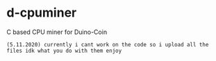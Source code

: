 # d-cpuminer
C based CPU miner for Duino-Coin

``(5.11.2020) currently i cant work on the code so i upload all the files idk what you do with them enjoy``
